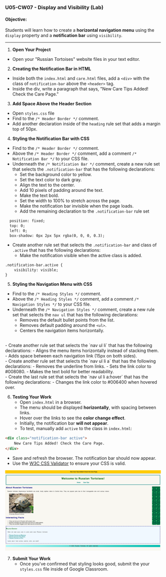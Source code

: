 ### U05-CW07 - Display and Visibility (Lab)

#### **Objective:**  
Students will learn how to create a **horizontal navigation menu** using the `display` property and a **notification bar** using `visibility`.  

---

1. **Open Your Project**
- Open your "Russian Tortoises" website files in your text editor.

2. **Creating the Notification Bar in HTML**
- Inside both the `index.html` and `care.html` files, add a `<div>` with the class of `notification-bar` above the `<header>` tag.
- Inside the div, write a paragraph that says, "New Care Tips Added! Check the Care Page."

3. **Add Space Above the Header Section**
- Open `styles.css` file
- Find to the `/* Header Border */` comment.
- Add another declaration inside of the `heading` rule set that adds a margin  top of 50px.

4. **Styling the Notification Bar with CSS**
- Find to the `/* Header Border */` comment.
- Above the `/* Header Border */` comment, add a comment `/* Notification Bar */` to your CSS file.
- Underneath the `/* Notification Bar */` comment, create a new rule set that selects the `.notification-bar` that has the following declarations:
  - Set the background color to yellow.
  - Set the text color to dark gray.
  - Align the text to the center.
  - Add 10 pixels of padding around the text.
  - Make the text bold.
  - Set the width to 100% to stretch across the page.
  - Make the notification bar invisible when the page loads.
  - Add the remaining declaration to the `.notification-bar` rule set

```
  position: fixed;
  top: 0;
  left: 0;
  box-shadow: 0px 2px 5px rgba(0, 0, 0, 0.3);
```
- Create another rule set that selects the `.notification-bar` and class of `.active` that has the following declarations:
    - Make the notification visible when the active class is added.

```
.notification-bar.active {
    visibility: visible;
}
```

5. **Styling the Navigation Menu with CSS**
- Find to the `/* Heading Styles */` comment.
- Above the `/* Heading Styles */` comment, add a comment `/* Navigation Styles */` to your CSS file.
- Underneath the `/* Navigation Styles */` comment, create a new rule set that selects the `nav ul` that has the following declarations:
    - Removes the default bullet points from the list.
    - Removes default padding around the `<ul>`.
    - Centers the navigation items horizontally.
<br>
- Create another rule set that selects the `nav ul li` that has the following declarations:
    - Aligns the menu items horizontally instead of stacking them.
    - Adds space between each navigation link (15px on both sides).
<br>
- Create another rule set that selects the `nav ul li a` that has the following declarations:
    - Removes the underline from links.
    - Sets the link color to #008080.
    - Makes the text bold for better readability.
<br>
- Create the last rule set that selects the `nav ul li a:hover` that has the following declarations:
    - Changes the link color to #006400 when hovered over.


6. **Testing Your Work**
   - Open `index.html` in a browser.  
   - The menu should be displayed **horizontally**, with spacing between links.  
   - Hover over the links to see the **color change effect**.  
   - Initially, the notification bar **will not appear**.  
   - To test, manually add `active` to the class in `index.html`:

```html
<div class="notification-bar active">
    New Care Tips Added! Check the Care Page.
</div>
```
   - Save and refresh the browser. The notification bar should now appear.
   - Use the [W3C CSS Validator](https://jigsaw.w3.org/css-validator/) to ensure your CSS is valid.

![completed assignment](u05cw07-complete.png)

7. **Submit Your Work**
   - Once you've confirmed that styling looks good, submit the your `styles.css` file inside of Google Classroom.
